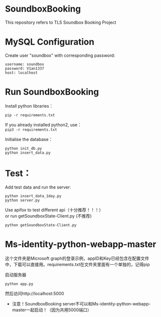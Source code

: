 # SoundboxBooking

This repository refers to TLS Soundbox Booking Project

# MySQL Configuration

Create user "soundbox" with corresponding password:
```
username: soundbox
password: V1an1337
host: localhost
```

# Run SoundboxBooking

Install python libraries：


```pip -r requirements.txt```

If you already installed python2, use：  
```pip3 -r requirements.txt```

Initialise the database：

```
python init_db.py
python insert_data.py
```

# Test：

Add test data and run the server:
```
python insert_data_1day.py
python server.py
```

Use apifox to test different api（十分推荐！！！）  
or run getSoundboxState-Client.py (不推荐)

```
python getSoundboxState-Client.py
```

# Ms-identity-python-webapp-master

这个文件夹是Microsoft graph的登录示例，appID和Key已经包含在配置文件中，下载可以直接用。requirements.txt在文件夹里面有一个单独的，记得pip

启动服务器

```
python app.py
```

然后访问http://localhost:5000

* 注意！SoundboxBooking server不可以和Ms-identity-python-webapp-master一起启动！（因为共用5000端口）
